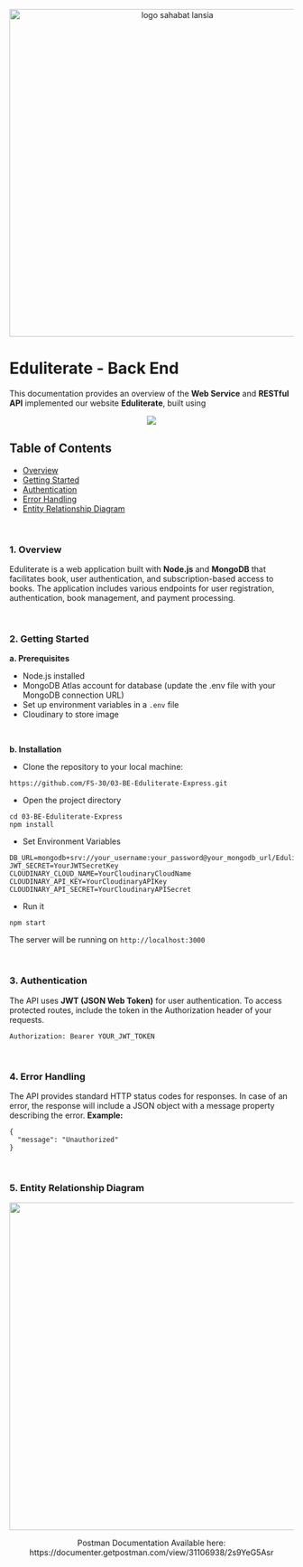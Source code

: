 <p align="center">
  <img src="https://imgur.com/ChAicVH.png" alt="logo sahabat lansia" width="580"/>
</p>

# Eduliterate - Back End

This documentation provides an overview of the **Web Service** and **RESTful API** implemented our website **Eduliterate**, built using
<p align="center">
  <a href="https://skillicons.dev">
    <img src="https://skillicons.dev/icons?i=mongodb,express,nodejs,postman" />
  </a>
</p>
 
## Table of Contents
- [Overview](https://github.com/FS-30/03-BE-Eduliterate-Express.git#overview)
- [Getting Started](https://github.com/FS-30/03-BE-Eduliterate-Express.git#getting-started)
- [Authentication](https://github.com/FS-30/03-BE-Eduliterate-Express.git#authentication)
- [Error Handling](https://github.com/FS-30/03-BE-Eduliterate-Express.git#error-handling)
- [Entity Relationship Diagram](https://github.com/FS-30/03-BE-Eduliterate-Express.git#erd)

<br>

### 1. Overview <a name="overview"></a>
Eduliterate is a web application built with **Node.js** and **MongoDB** that facilitates book, user authentication, and subscription-based access to books. 
The application includes various endpoints for user registration, authentication, book management, and payment processing.

<br>

### 2. Getting Started <a name="getting-started"></a>
**a. Prerequisites**
- Node.js installed
- MongoDB Atlas account for database (update the .env file with your MongoDB connection URL)
- Set up environment variables in a ```.env``` file
- Cloudinary to store image

<br>

**b. Installation**
- Clone the repository to your local machine:
```
https://github.com/FS-30/03-BE-Eduliterate-Express.git
```
- Open the project directory
```
cd 03-BE-Eduliterate-Express
npm install
```
- Set Environment Variables
```
DB_URL=mongodb+srv://your_username:your_password@your_mongodb_url/Eduliterate
JWT_SECRET=YourJWTSecretKey
CLOUDINARY_CLOUD_NAME=YourCloudinaryCloudName
CLOUDINARY_API_KEY=YourCloudinaryAPIKey
CLOUDINARY_API_SECRET=YourCloudinaryAPISecret
```
- Run it
```
npm start
```
The server will be running on `http://localhost:3000`

<br>

### 3. Authentication <a name="authentication"></a>
The API uses **JWT (JSON Web Token)** for user authentication. To access protected routes, include the token in the Authorization header of your requests.
```
Authorization: Bearer YOUR_JWT_TOKEN
```

<br>

### 4. Error Handling <a name="error-handling"></a>
The API provides standard HTTP status codes for responses. In case of an error, the response will include a JSON object with a message property describing the error.
**Example:**
```
{
  "message": "Unauthorized"
}
```

<br>

### 5. Entity Relationship Diagram <a name="erd"></a>
<p align="center">
  <img src="https://imgur.com/ztaCH4G.png" height="580"/>
</p>
<p align="center">
Postman Documentation Available here: https://documenter.getpostman.com/view/31106938/2s9YeG5Asr
</p>
